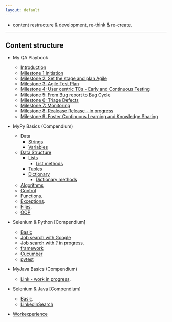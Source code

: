 ```yaml
---
layout: default
---
```


- content restructure & development, re-think & re-create.

* * *

## Content structure

- My QA Playbook
  - [Introduction](./playbook/qa_playbook.html)
  - [Milestone 1 Initiation](./playbook/01.html)
  - [Milestone 2: Set the stage and plan Agile](./playbook/02.html)
  - [Milestone 3: Agile Test Plan](./playbook/0.html)
  - [Milestone 4: User centric TCs - Early and Continuous Testing](./playbook/0.html)
  - [Milestone 5: From Bug report to Bug Cycle](./playbook/0.html)
  - [Milestone 6: Triage Defects](./playbook/0.html)
  - [Milestone 7: Monitoring](./playbook/07.html)
  - [Milestone 8: Realease Release - in progress](./playbook/0.html)
  - [Milestone 9: Foster Continuous Learning and Knowledge Sharing](./another-page.html)

- MyPy Basics (Compendium)
  - Data
    - [Strings](./python/strings.html)
    - [Variables](./python/variables.html)
  - [Data Structure](./python/datastructure.html)
    - [Lists](./python/lists.html) 
      - [List methods](./python/listmethods.html)
    - [Tuples](./python/tuples.html) 
    - [Dictionary](./python/dictionary.html) 
      - [Dictionary methods](./python/dictionarymethods.html)
  - [Algorithms](./python/algorithms.html)
  - [Control](./python/control.html)
  - [Functions](./python/function.html).
  - [Exceptions](./python/exceptions.html).
  - [Files](./python/files.html).
  - [OOP](./python/oop.html)
  

- Selenium & Python [Compendium]
  - [Basic](./selenium_python/selenium_py.html)
  - [Job search with Google](./selenium_python/googlesearch.html)
  - [Job search with ? in progress](./another-page.html).
  - [framework](./selenium_python/framework.html)
  - [Cucumber](./selenium_python/cucumber.html)
  - [pytest](./selenium_python/pytest.html)
  
- MyJava Basics (Compendium)
  - [Link - work in progress](./another-page.html).

- Selenium & Java [Compendium]
  - [Basic](./selenium_java/selenium_java_basics.html).
  - [LinkedinSearch](./selenium_java/linkedinSearch.html)

- [Workexperience](https://sciustechnologia.github.io/)
